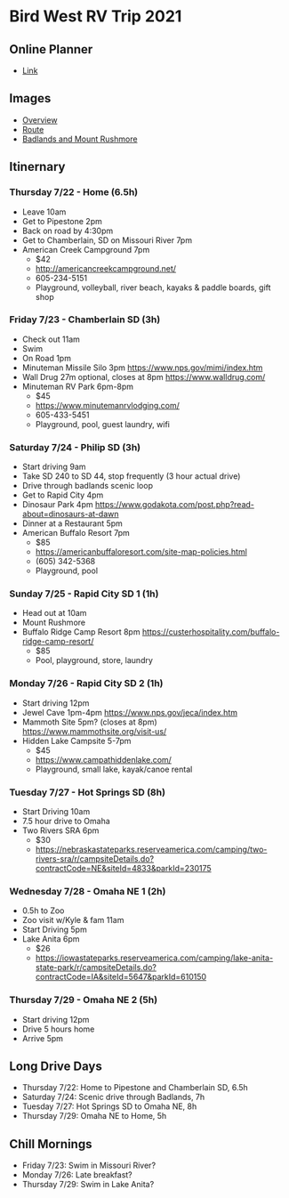 # Bird West RV Trip 2021

## Online Planner

 - [Link](https://www.myscenicdrives.com/road-trip-directions?i=ee958376-0be6-4dcd-94ba-ed35fc793af1)

## Images

 - [Overview](Overview.jpg)
 - [Route](Route.jpg)
 - [Badlands and Mount Rushmore](MoreBadZoom.jpg)

## Itinernary

### Thursday 7/22 - Home (6.5h)

 - Leave 10am
 - Get to Pipestone 2pm
 - Back on road by 4:30pm
 - Get to Chamberlain, SD on Missouri River 7pm
 - American Creek Campground 7pm
   - $42
   - http://americancreekcampground.net/
   - 605-234-5151
   - Playground, volleyball, river beach, kayaks & paddle boards, gift shop

### Friday 7/23 - Chamberlain SD (3h)

 - Check out 11am
 - Swim
 - On Road 1pm
 - Minuteman Missile Silo 3pm https://www.nps.gov/mimi/index.htm
 - Wall Drug 27m optional, closes at 8pm https://www.walldrug.com/
 - Minuteman RV Park 6pm-8pm
   - $45
   - https://www.minutemanrvlodging.com/
   - 605-433-5451
   - Playground, pool, guest laundry, wifi

### Saturday 7/24 - Philip SD (3h)

 - Start driving 9am
 - Take SD 240 to SD 44, stop frequently (3 hour actual drive)
 - Drive through badlands scenic loop
 - Get to Rapid City 4pm
 - Dinosaur Park 4pm https://www.godakota.com/post.php?read-about=dinosaurs-at-dawn
 - Dinner at a Restaurant 5pm
 - American Buffalo Resort 7pm 
   - $85
   - https://americanbuffaloresort.com/site-map-policies.html
   - (605) 342-5368
   - Playground, pool

### Sunday 7/25 - Rapid City SD 1 (1h)

 - Head out at 10am
 - Mount Rushmore
 - Buffalo Ridge Camp Resort 8pm https://custerhospitality.com/buffalo-ridge-camp-resort/
   - $85
   - Pool, playground, store, laundry

### Monday 7/26 - Rapid City SD 2 (1h)

 - Start driving 12pm
 - Jewel Cave 1pm-4pm https://www.nps.gov/jeca/index.htm
 - Mammoth Site 5pm? (closes at 8pm) https://www.mammothsite.org/visit-us/
 - Hidden Lake Campsite 5-7pm
   - $45
   - https://www.campathiddenlake.com/
   - Playground, small lake, kayak/canoe rental

### Tuesday 7/27 - Hot Springs SD (8h)

 - Start Driving 10am
 - 7.5 hour drive to Omaha
 - Two Rivers SRA 6pm
   - $30
   - https://nebraskastateparks.reserveamerica.com/camping/two-rivers-sra/r/campsiteDetails.do?contractCode=NE&siteId=4833&parkId=230175

### Wednesday 7/28 - Omaha NE 1 (2h)

 - 0.5h to Zoo
 - Zoo visit w/Kyle & fam 11am
 - Start Driving 5pm
 - Lake Anita 6pm
   - $26
   - https://iowastateparks.reserveamerica.com/camping/lake-anita-state-park/r/campsiteDetails.do?contractCode=IA&siteId=5647&parkId=610150

### Thursday 7/29 - Omaha NE 2 (5h)

 - Start driving 12pm
 - Drive 5 hours home
 - Arrive 5pm

## Long Drive Days

 - Thursday 7/22: Home to Pipestone and Chamberlain SD, 6.5h
 - Saturday 7/24: Scenic drive through Badlands, 7h
 - Tuesday 7/27: Hot Springs SD to Omaha NE, 8h
 - Thursday 7/29: Omaha NE to Home, 5h

## Chill Mornings

 - Friday 7/23: Swim in Missouri River?
 - Monday 7/26: Late breakfast?
 - Thursday 7/29: Swim in Lake Anita?